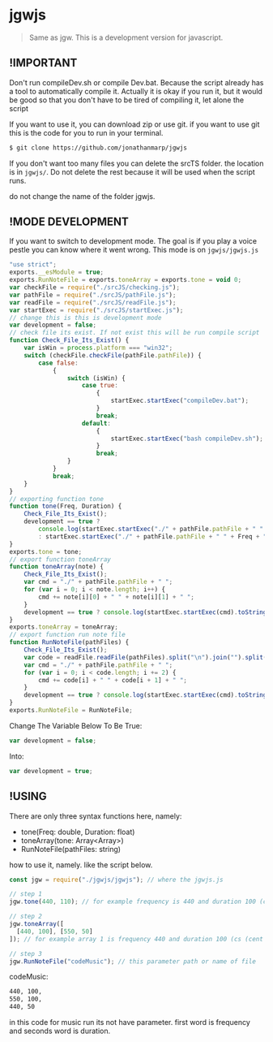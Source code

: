 # jgwjs

> Same as jgw. This is a development version for javascript.

## !IMPORTANT
Don't run compileDev.sh or compile Dev.bat. Because the script already has a tool to automatically compile it.
Actually it is okay if you run it, but it would be good so that you don't have to be tired of compiling it, let alone the script

If you want to use it, you can download zip or use git.
if you want to use git this is the code for you to run in your terminal.
```bash
$ git clone https://github.com/jonathanmarp/jgwjs
```

If you don't want too many files you can delete the srcTS folder. the location is in `jgwjs/`.
Do not delete the rest because it will be used when the script runs.

do not change the name of the folder jgwjs.

## !MODE DEVELOPMENT

If you want to switch to development mode. The goal is if you play a voice pestle you can know where it went wrong.
This mode is on `jgwjs/jgwjs.js`

```javascript
"use strict";
exports.__esModule = true;
exports.RunNoteFile = exports.toneArray = exports.tone = void 0;
var checkFile = require("./srcJS/checking.js");
var pathFile = require("./srcJS/pathFile.js");
var readFile = require("./srcJS/readFile.js");
var startExec = require("./srcJS/startExec.js");
// change this is this is development mode
var development = false;
// check file its exist. If not exist this will be run compile script
function Check_File_Its_Exist() {
    var isWin = process.platform === "win32";
    switch (checkFile.checkFile(pathFile.pathFile)) {
        case false:
            {
                switch (isWin) {
                    case true:
                        {
                            startExec.startExec("compileDev.bat");
                        }
                        break;
                    default:
                        {
                            startExec.startExec("bash compileDev.sh");
                        }
                        break;
                }
            }
            break;
    }
}
// exporting function tone
function tone(Freq, Duration) {
    Check_File_Its_Exist();
    development == true ? 
        console.log(startExec.startExec("./" + pathFile.pathFile + " " + Freq + " " + Duration).toString())
        : startExec.startExec("./" + pathFile.pathFile + " " + Freq + " " + Duration);
}
exports.tone = tone;
// export function toneArray
function toneArray(note) {
    Check_File_Its_Exist();
    var cmd = "./" + pathFile.pathFile + " ";
    for (var i = 0; i < note.length; i++) {
        cmd += note[i][0] + " " + note[i][1] + " ";
    }
    development == true ? console.log(startExec.startExec(cmd).toString()) : startExec.startExec(cmd);
}
exports.toneArray = toneArray;
// export function run note file
function RunNoteFile(pathFiles) {
    Check_File_Its_Exist();
    var code = readFile.readFile(pathFiles).split("\n").join("").split(" ").join("").split(",");
    var cmd = "./" + pathFile.pathFile + " ";
    for (var i = 0; i < code.length; i += 2) {
        cmd += code[i] + " " + code[i + 1] + " ";
    }
    development == true ? console.log(startExec.startExec(cmd).toString()) : startExec.startExec(cmd);
}
exports.RunNoteFile = RunNoteFile;
```
Change The Variable Below To Be True:
```javascript
var development = false;
```

Into:
```javascript
var development = true;
```

## !USING

There are only three syntax functions here, namely:
- tone(Freq: double, Duration: float)
- toneArray(tone: Array<Array<number>>)
- RunNoteFile(pathFiles: string)

how to use it, namely. like the script below.
```javascript
const jgw = require("./jgwjs/jgwjs"); // where the jgwjs.js

// step 1
jgw.tone(440, 110); // for example frequency is 440 and duration 100 (cs (cent seconds)).

// step 2
jgw.toneArray([
  [440, 100], [550, 50]
]); // for example array 1 is frequency 440 and duration 100 (cs (cent seconds)). and array 2 is frequency 550 and duration 50 (cs (cent seconds))

// step 3
jgw.RunNoteFile("codeMusic"); // this parameter path or name of file
```

codeMusic:
```bash
440, 100,
550, 100,
440, 50
```

in this code for music run its not have parameter. first word is frequency and seconds word is duration.
